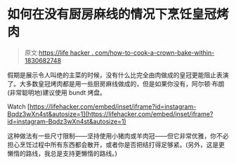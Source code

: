 # 如何在没有厨房麻线的情况下烹饪皇冠烤肉

> 原文:[https://life hacker . com/how-to-cook-a-crown-bake-within-1830682748](https://lifehacker.com/how-to-cook-a-crown-roast-without-kitchen-twine-1830682748)

假期是展示令人叫绝的主菜的时候，没有什么比完全由肉做成的皇冠更能阻止表演了。大多数皇冠烤肉都是用一些厨房麻线做成的，但是如果你没有，阿尔顿·布朗(非常聪明地)建议使用 bundt 烤盘。

Watch [https://lifehacker.com/embed/inset/iframe?id=instagram-Bqdz3wXn4st&autosize=1](https://lifehacker.com/embed/inset/iframe?id=instagram-Bqdz3wXn4st&autosize=1) 

这种做法有一些尺寸限制——坚持使用小猪肉或羊肉冠——但它非常优雅，你不必担心烹饪过程中所有东西都会散开，或者你是否把结打得足够紧。(另外，这是更懒惰的路线，我总是支持更懒惰的路线。)